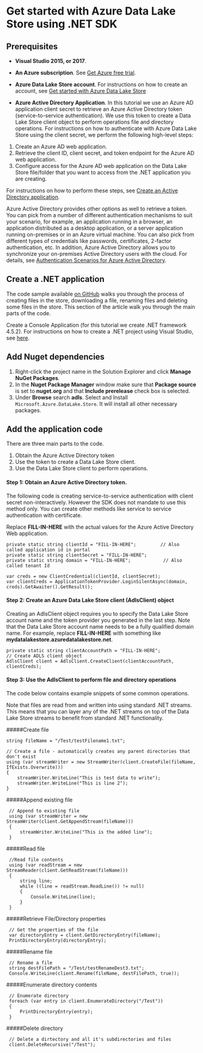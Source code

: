 # Get started with Azure Data Lake Store using .NET SDK

## Prerequisites
* **Visual Studio 2015, or 2017**.

* **An Azure subscription**. See [Get Azure free trial](https://azure.microsoft.com/pricing/free-trial/).

* **Azure Data Lake Store account**. For instructions on how to create an account, see [Get started with Azure Data Lake Store](https://docs.microsoft.com/en-us/azure/data-lake-store/data-lake-store-get-started-portal)

* **Azure Active Directory Application**. In this tutorial we use an Azure AD application client secret to retrieve an Azure Active Directory token (service-to-service authentication). We use this token to create a Data Lake Store client object to perform operations file and directory operations. For instructions on how to authenticate with Azure Data Lake Store using the client secret, we perform the following high-level steps:
                                          
1. Create an Azure AD web application.
2. Retrieve the client ID, client secret, and token endpoint for the Azure AD web application.
3. Configure access for the Azure AD web application on the Data Lake Store file/folder that you want to access from the .NET application you are creating.
   
For instructions on how to perform these steps, see [Create an Active Directory application](https://docs.microsoft.com/en-us/azure/data-lake-store/data-lake-store-authenticate-using-active-directory).

Azure Active Directory provides other options as well to retrieve a token. You can pick from a number of different authentication mechanisms to suit your scenario, for example, an application running in a browser, an application distributed as a desktop application, or a server application running on-premises or in an Azure virtual machine. You can also pick from different types of credentials like passwords, certificates, 2-factor authentication, etc. In addition, Azure Active Directory allows you to synchronize your on-premises Active Directory users with the cloud. For details, see [Authentication Scenarios for Azure Active Directory](https://docs.microsoft.com/en-us/azure/active-directory/develop/active-directory-authentication-scenarios). 


## Create a .NET application

The code sample available [on GitHub](https://github.com/azure-samples/data-lake-store-adls-dot-net-get-started/) walks you through the process of creating files in the store, downloading a file, renaming files and deleting some files in the store. This section of the article walk you through the main parts of the code.

Create a Console Application (for this tutorial we create .NET framework 4.5.2). For instructions on how to create a .NET project using Visual Studio, see [here](https://docs.microsoft.com/en-us/dotnet/csharp/programming-guide/inside-a-program/hello-world-your-first-program).

## Add Nuget dependencies
   1. Right-click the project name in the Solution Explorer and click **Manage NuGet Packages**.
   2. In the **Nuget Package Manager** window make sure that **Package source** is set to **nuget.org** and that **Include prerelease** check box is selected. 
   4. Under **Browse** search **adls**. Select and Install `Microsoft.Azure.DataLake.Store`. It will install all other necessary packages.

## Add the application code
There are three main parts to the code.

1. Obtain the Azure Active Directory token
2. Use the token to create a Data Lake Store client.
3. Use the Data Lake Store client to perform operations.

#### Step 1: Obtain an Azure Active Directory token.
The following code is creating service-to-service authentication with client secret non-interactively. However the SDK does not mandate to use this method only. You can create other methods like service to service authentication with certificate.
 
Replace **FILL-IN-HERE** with the actual values for the Azure Active Directory Web application.

    private static string clientId = "FILL-IN-HERE";         // Also called application id in portal
    private static string clientSecret = "FILL-IN-HERE";
    private static string domain = "FILL-IN-HERE";            // Also called tenant Id
            
    var creds = new ClientCredential(clientId, clientSecret);
    var clientCreds = ApplicationTokenProvider.LoginSilentAsync(domain, creds).GetAwaiter().GetResult();

#### Step 2: Create an Azure Data Lake Store client (AdlsClient) object
Creating an AdlsClient object requires you to specify the Data Lake Store account name and the token provider you generated in the last step. Note that the Data Lake Store account name needs to be a fully qualified domain name. For example, replace **FILL-IN-HERE** with something like **mydatalakestore.azuredatalakestore.net**.

    private static string clientAccountPath = "FILL-IN-HERE";
    // Create ADLS client object
    AdlsClient client = AdlsClient.CreateClient(clientAccountPath, clientCreds);

#### Step 3: Use the AdlsClient to perform file and directory operations
The code below contains example snippets of some common operations.

Note that files are read from and written into using standard .NET streams. This means that you can layer any of the .NET streams on top of the Data Lake Store streams to benefit from standard .NET functionality.

#####Create file

    string fileName = "/Test/testFilename1.txt";
        
    // Create a file - automatically creates any parent directories that don't exist
    using (var streamWriter = new StreamWriter(client.CreateFile(fileName, IfExists.Overwrite)))
    {
        streamWriter.WriteLine("This is test data to write");
        streamWriter.WriteLine("This is line 2");
    }

#####Append existing file

     // Append to existing file
     using (var streamWriter = new StreamWriter(client.GetAppendStream(fileName)))
     {
         streamWriter.WriteLine("This is the added line");
     }

#####Read file

     //Read file contents
     using (var readStream = new StreamReader(client.GetReadStream(fileName)))
     {
         string line;
         while ((line = readStream.ReadLine()) != null)
         {
             Console.WriteLine(line);
         }
     }

#####Retrieve File/Directory properties

     // Get the properties of the file
     var directoryEntry = client.GetDirectoryEntry(fileName);
     PrintDirectoryEntry(directoryEntry);


#####Rename file

     // Rename a file
     string destFilePath = "/Test/testRenameDest3.txt";
     Console.WriteLine(client.Rename(fileName, destFilePath, true));

#####Enumerate directory contents

     // Enumerate directory
     foreach (var entry in client.EnumerateDirectory("/Test"))
     {
         PrintDirectoryEntry(entry);
     }

#####Delete directory

     // Delete a dirtectory and all it's subdirectories and files
     client.DeleteRecursive("/Test");